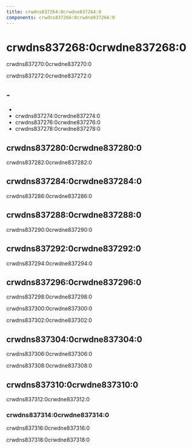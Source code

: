 ```yaml
---
title: crwdns837264:0crwdne837264:0
components: crwdns837266:0crwdne837266:0
---
```

# crwdns837268:0crwdne837268:0

<p class="description">crwdns837270:0crwdne837270:0</p>

crwdns837272:0crwdne837272:0

## -

- 
- crwdns837274:0crwdne837274:0
- crwdns837276:0crwdne837276:0
- crwdns837278:0crwdne837278:0

## crwdns837280:0crwdne837280:0

crwdns837282:0crwdne837282:0

## crwdns837284:0crwdne837284:0

crwdns837286:0crwdne837286:0

## crwdns837288:0crwdne837288:0

crwdns837290:0crwdne837290:0

## crwdns837292:0crwdne837292:0

crwdns837294:0crwdne837294:0

## crwdns837296:0crwdne837296:0

crwdns837298:0crwdne837298:0

crwdns837300:0crwdne837300:0

crwdns837302:0crwdne837302:0

## crwdns837304:0crwdne837304:0

crwdns837306:0crwdne837306:0

crwdns837308:0crwdne837308:0

## crwdns837310:0crwdne837310:0

crwdns837312:0crwdne837312:0

### crwdns837314:0crwdne837314:0

crwdns837316:0crwdne837316:0

crwdns837318:0crwdne837318:0